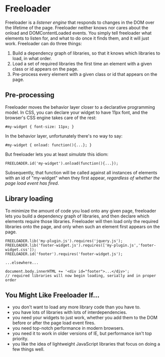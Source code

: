 # Freeloader

Freeloader is a *listener engine* that responds to changes in the DOM over the
lifetime of the page. Freeloader neither knows nor cares about the onload and
DOMContentLoaded events. You simply tell freeloader what elements to listen for,
and what to do once it finds them, and it will just work. Freeloader can do
three things:

 1. Build a dependency graph of libraries, so that it knows which libraries to load, in what order.
 2. Load a set of required libraries the first time an element with a given class or id appears on the page.
 3. Pre-process every element with a given class or id that appears on the page.

## Pre-processing

Freeloader moves the behavior layer closer to a declarative programming model.
In CSS, you can declare your widget to have 11px font, and the browser's CSS
engine takes care of the rest:

    #my-widget { font-size: 11px; }

In the behavior layer, unfortunately there's no way to say:

    #my-widget { onload: function(){...}; }

But freeloader lets you at least *simulate* this idiom:

    FREELOADER.id('my-widget').onload(function(){...});

Subsequently, that function will be called against all instances of elements
with an id of "my-widget" when they first appear, *regardless of whether the
page load event has fired*.

## Library loading

To minimize the amount of code you load onto any given page, freeloader lets you
build a dependency graph of libraries, and then declare which elements require
those libraries. Freeloader will then load only the required libraries onto the
page, and only when such an element first appears on the page.

    FREELOADER.lib('my-plugin.js').requires('jquery.js');
    FREELOADER.lib('footer-widget.js').requires(['my-plugin.js','footer-widget.css']);
    FREELOADER.id('footer').requires('footer-widget.js');

    ...elsewhere...

    document.body.innerHTML += '<div id="footer">...</div>';
    // required libraries will now begin loading, serially and in proper order

## You Might Like Freeloader If...

 * you don't want to load any more library code than you have to.
 * you have lots of libraries with lots of interdependencies.
 * you need your widgets to just work, whether you add them to the DOM before or after the page load event fires.
 * you need top-notch performance in modern browsers.
 * you need it to work in older versions of IE, but performance isn't top priority.
 * you like the idea of lightweight JavaScript libraries that focus on doing a few things well.

